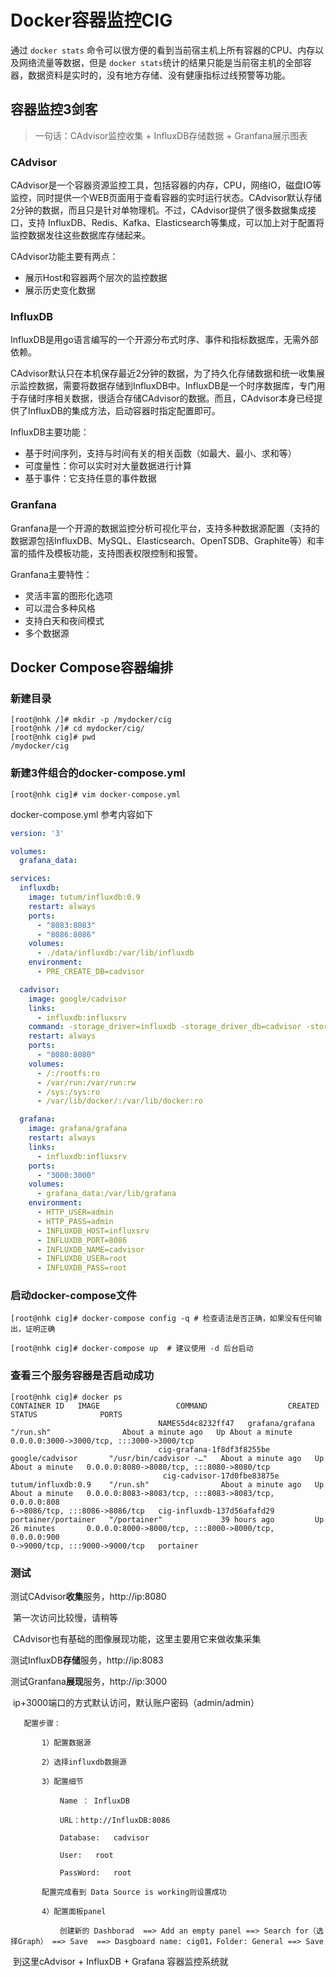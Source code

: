 # Docker容器监控CIG


通过 `docker stats` 命令可以很方便的看到当前宿主机上所有容器的CPU、内存以及网络流量等数据，但是 `docker stats`统计的结果只能是当前宿主机的全部容器，数据资料是实时的，没有地方存储、没有健康指标过线预警等功能。

## **容器监控3剑客**

> 一句话：CAdvisor监控收集 + InfluxDB存储数据 + Granfana展示图表

### **CAdvisor**

​	CAdvisor是一个容器资源监控工具，包括容器的内存，CPU，网络IO，磁盘IO等监控，同时提供一个WEB页面用于查看容器的实时运行状态。CAdvisor默认存储2分钟的数据，而且只是针对单物理机。不过，CAdvisor提供了很多数据集成接口，支持 InfluxDB、Redis、Kafka、Elasticsearch等集成，可以加上对于配置将监控数据发往这些数据库存储起来。

CAdvisor功能主要有两点：

-   展示Host和容器两个层次的监控数据
-   展示历史变化数据

### **InfluxDB**

​	InfluxDB是用go语言编写的一个开源分布式时序、事件和指标数据库，无需外部依赖。

CAdvisor默认只在本机保存最近2分钟的数据，为了持久化存储数据和统一收集展示监控数据，需要将数据存储到InfluxDB中。InfluxDB是一个时序数据库，专门用于存储时序相关数据，很适合存储CAdvisor的数据。而且，CAdvisor本身已经提供了InfluxDB的集成方法，启动容器时指定配置即可。

InfluxDB主要功能：

-   基于时间序列，支持与时间有关的相关函数（如最大、最小、求和等）
-   可度量性：你可以实时对大量数据进行计算
-   基于事件：它支持任意的事件数据

### **Granfana**

Granfana是一个开源的数据监控分析可视化平台，支持多种数据源配置（支持的数据源包括InfluxDB、MySQL、Elasticsearch、OpenTSDB、Graphite等）和丰富的插件及模板功能，支持图表权限控制和报警。

Granfana主要特性：

-   灵活丰富的图形化选项
-   可以混合多种风格
-   支持白天和夜间模式
-   多个数据源

## Docker Compose容器编排

### 新建目录

```shell
[root@nhk /]# mkdir -p /mydocker/cig
[root@nhk /]# cd mydocker/cig/
[root@nhk cig]# pwd
/mydocker/cig
```

### 新建3件组合的docker-compose.yml

```shell
[root@nhk cig]# vim docker-compose.yml
```

docker-compose.yml 参考内容如下

```yaml
version: '3'

volumes:
  grafana_data:

services:
  influxdb:
    image: tutum/influxdb:0.9
    restart: always
    ports:
      - "8083:8083"
      - "8086:8086"
    volumes:
      - ./data/influxdb:/var/lib/influxdb
    environment:
      - PRE_CREATE_DB=cadvisor

  cadvisor:
    image: google/cadvisor
    links:
      - influxdb:influxsrv
    command: -storage_driver=influxdb -storage_driver_db=cadvisor -storage_driver_host=influxsrv:8086
    restart: always
    ports:
      - "8080:8080"
    volumes:
      - /:/rootfs:ro
      - /var/run:/var/run:rw
      - /sys:/sys:ro
      - /var/lib/docker/:/var/lib/docker:ro

  grafana:
    image: grafana/grafana
    restart: always
    links:
      - influxdb:influxsrv
    ports:
      - "3000:3000"
    volumes:
      - grafana_data:/var/lib/grafana
    environment:
      - HTTP_USER=admin
      - HTTP_PASS=admin
      - INFLUXDB_HOST=influxsrv
      - INFLUXDB_PORT=8086
      - INFLUXDB_NAME=cadvisor
      - INFLUXDB_USER=root
      - INFLUXDB_PASS=root
```

### 启动docker-compose文件

```shell
[root@nhk cig]# docker-compose config -q # 检查语法是否正确，如果没有任何输出，证明正确
```

```shell
[root@nhk cig]# docker-compose up  # 建议使用 -d 后台启动
```

### 查看三个服务容器是否启动成功

```shell
[root@nhk cig]# docker ps
CONTAINER ID   IMAGE                 COMMAND                  CREATED              STATUS              PORTS                                                 
                                 NAMES5d4c8232ff47   grafana/grafana       "/run.sh"                About a minute ago   Up About a minute   0.0.0.0:3000->3000/tcp, :::3000->3000/tcp             
                                 cig-grafana-1f8df3f8255be   google/cadvisor       "/usr/bin/cadvisor -…"   About a minute ago   Up About a minute   0.0.0.0:8080->8080/tcp, :::8080->8080/tcp            
                                  cig-cadvisor-17d0fbe83875e   tutum/influxdb:0.9    "/run.sh"                About a minute ago   Up About a minute   0.0.0.0:8083->8083/tcp, :::8083->8083/tcp, 0.0.0.0:808
6->8086/tcp, :::8086->8086/tcp   cig-influxdb-137d56afafd29   portainer/portainer   "/portainer"             39 hours ago         Up 26 minutes       0.0.0.0:8000->8000/tcp, :::8000->8000/tcp, 0.0.0.0:900
0->9000/tcp, :::9000->9000/tcp   portainer
```

### 测试

测试CAdvisor**收集**服务，http://ip:8080

​	第一次访问比较慢，请稍等

​	CAdvisor也有基础的图像展现功能，这里主要用它来做收集采集

测试InfluxDB**存储**服务，http://ip:8083

测试Granfana**展现**服务，http://ip:3000

​	ip+3000端口的方式默认访问，默认账户密码（admin/admin）

```
​	配置步骤：

​		1）配置数据源

​		2）选择influxdb数据源

​		3）配置细节

​			Name ： InfluxDB

​			URL：http://InfluxDB:8086

​			Database:	cadvisor

​			User:	root

​			PassWord:	root

​		配置完成看到 Data Source is working则设置成功

​		4）配置面板panel

​			创建新的 Dashborad	==> Add an empty panel ==> Search for（选择Graph） ==> Save  ==> Dasgboard name: cig01，Folder: General ==> Save
```
​		到这里cAdvisor + InfluxDB + Grafana 容器监控系统就

